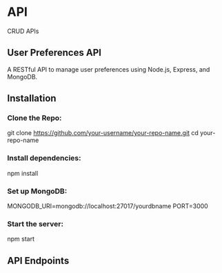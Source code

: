 # API
CRUD APIs

## User Preferences API

A RESTful API to manage user preferences using Node.js, Express, and MongoDB.

## Installation

### Clone the   Repo:

git clone https://github.com/your-username/your-repo-name.git 
cd your-repo-name
 

### Install dependencies:
npm install

### Set up MongoDB:
MONGODB_URI=mongodb://localhost:27017/yourdbname
PORT=3000

### Start the server:
npm start

## API Endpoints

















